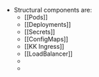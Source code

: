 - Structural components are:
	- [[Pods]]
	- [[Deployments]]
	- [[Secrets]]
	- [[ConfigMaps]]
	- [[KK Ingress]]
	- [[LoadBalancer]]
	-
	-